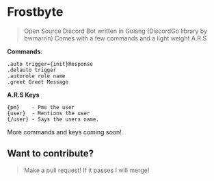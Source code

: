 # Frostbyte
> Open Source Discord Bot written in Golang (DiscordGo library by bwmarrin)
Comes with a few commands and a light weight A.R.S  
  
**Commands**:
```
.auto trigger={init}Response
.delauto trigger
.autorole role name
.greet Greet Message
```
  
**A.R.S Keys**
```
{pm}    - Pms the user
{user}  - Mentions the user
{/user} - Says the users name.
```
More commands and keys coming soon!
  
## Want to contribute?
> Make a pull request! If it passes I will merge!  
  

